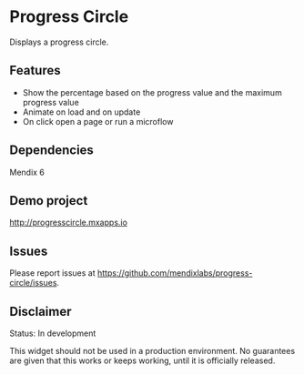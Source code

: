 # Progress Circle
Displays a progress circle.

## Features
* Show the percentage based on the progress value and the maximum progress value
* Animate on load and on update
* On click open a page or run a microflow

## Dependencies
Mendix 6

## Demo project
http://progresscircle.mxapps.io

## Issues
Please report issues at https://github.com/mendixlabs/progress-circle/issues.

## Disclaimer
Status: In development

This widget should not be used in a production environment.
No guarantees are given that this works or keeps working, until it is officially released.
